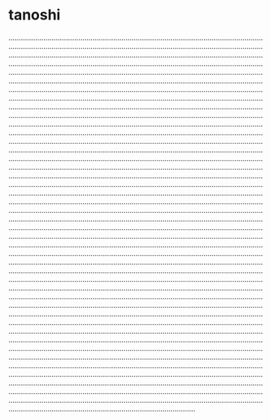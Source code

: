 # tanoshi
...............................................................................................................................................................................................................................................................................................................................................................................................................................................................................................................................................................................................................................................................................................................................................................................................................................................................................................................................................................................................................................................................................................................................................................................................................................................................................................................................................................................................................................................................................................................................................................................................................................................................................................................................................................................................................................................................................................................................................................................................................................................................................................................................................................................................................................................................................................................................................................................................................................................................................................................................................................................................................................................................................................................................................................................................................................................................................................................................................................................................................................................................................................................................................................................................................................................................................................................................................................................................................................................................................................................................................................................................................................................................................................................................................................................................................................................................................................................................................................................................................................................................................................................................................................................................................................................................................................................................................................................................................................................................................................................................................................................................................................................................................................................................................................................................................................................................................................................................................................................................................................................................................................................................................................................................................................................................................................................................................................................................................................................................................................................................................................................................................................................